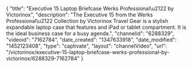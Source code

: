{
    "title": "Executive 15 Laptop Briefcase Werks Professional\u2122 by Victorinox",
    "description": "The Executive 15 from the Werks Professional\u2122 Collection by Victorinox Travel Gear is a stylish expandable laptop case that features and iPad or tablet compartment. It is the ideal business case for a busy agenda.",
    "channelid": "6288329",
    "videoid": "7162784",
    "date_created": "1347633918",
    "date_modified": "1452123408",
    "type": "captivate",
    "layout": "channelVideo",
    "url": "\/victorinox\/executive-15-laptop-briefcase-werks-professional-by-victorinox\/6288329-7162784"
}